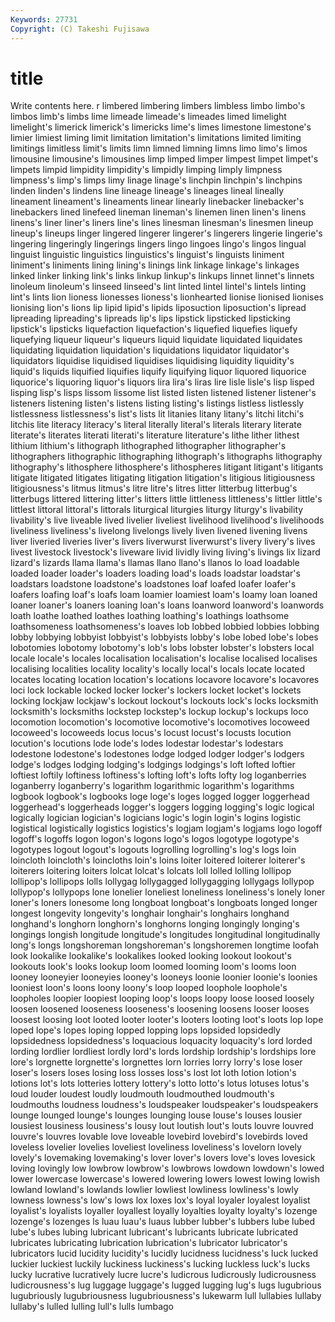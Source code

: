 ```yaml
---
Keywords: 27731 
Copyright: (C) Takeshi Fujisawa
---
```


# title

Write contents here.
r limbered limbering limbers limbless limbo limbo's limbos
limb's limbs lime limeade limeade's limeades limed limelight limelight's limerick
limerick's limericks lime's limes limestone limestone's limier limiest liming limit
limitation limitation's limitations limited limiting limitings limitless limit's limits limn
limned limning limns limo limo's limos limousine limousine's limousines limp
limped limper limpest limpet limpet's limpets limpid limpidity limpidity's limpidly
limping limply limpness limpness's limp's limps limy linage linage's linchpin
linchpin's linchpins linden linden's lindens line lineage lineage's lineages lineal
lineally lineament lineament's lineaments linear linearly linebacker linebacker's linebackers lined
linefeed lineman lineman's linemen linen linen's linens linens's liner liner's
liners line's lines linesman linesman's linesmen lineup lineup's lineups linger
lingered lingerer lingerer's lingerers lingerie lingerie's lingering lingeringly lingerings lingers
lingo lingoes lingo's lingos lingual linguist linguistic linguistics linguistics's linguist's
linguists liniment liniment's liniments lining lining's linings link linkage linkage's
linkages linked linker linking link's links linkup linkup's linkups linnet
linnet's linnets linoleum linoleum's linseed linseed's lint linted lintel lintel's
lintels linting lint's lints lion lioness lionesses lioness's lionhearted lionise
lionised lionises lionising lion's lions lip lipid lipid's lipids liposuction
liposuction's lipread lipreading lipreading's lipreads lip's lips lipstick lipsticked lipsticking
lipstick's lipsticks liquefaction liquefaction's liquefied liquefies liquefy liquefying liqueur liqueur's
liqueurs liquid liquidate liquidated liquidates liquidating liquidation liquidation's liquidations liquidator
liquidator's liquidators liquidise liquidised liquidises liquidising liquidity liquidity's liquid's liquids
liquified liquifies liquify liquifying liquor liquored liquorice liquorice's liquoring liquor's
liquors lira lira's liras lire lisle lisle's lisp lisped lisping
lisp's lisps lissom lissome list listed listen listened listener listener's
listeners listening listen's listens listing listing's listings listless listlessly listlessness
listlessness's list's lists lit litanies litany litany's litchi litchi's litchis
lite literacy literacy's literal literally literal's literals literary literate literate's
literates literati literati's literature literature's lithe lither lithest lithium lithium's
lithograph lithographed lithographer lithographer's lithographers lithographic lithographing lithograph's lithographs lithography
lithography's lithosphere lithosphere's lithospheres litigant litigant's litigants litigate litigated litigates
litigating litigation litigation's litigious litigiousness litigiousness's litmus litmus's litre litre's
litres litter litterbug litterbug's litterbugs littered littering litter's litters little
littleness littleness's littler little's littlest littoral littoral's littorals liturgical liturgies
liturgy liturgy's livability livability's live liveable lived livelier liveliest livelihood
livelihood's livelihoods liveliness liveliness's livelong livelongs lively liven livened livening
livens liver liveried liveries liver's livers liverwurst liverwurst's livery livery's
lives livest livestock livestock's liveware livid lividly living living's livings
lix lizard lizard's lizards llama llama's llamas llano llano's llanos
lo load loadable loaded loader loader's loaders loading load's loads
loadstar loadstar's loadstars loadstone loadstone's loadstones loaf loafed loafer loafer's
loafers loafing loaf's loafs loam loamier loamiest loam's loamy loan
loaned loaner loaner's loaners loaning loan's loans loanword loanword's loanwords
loath loathe loathed loathes loathing loathing's loathings loathsome loathsomeness loathsomeness's
loaves lob lobbed lobbied lobbies lobbing lobby lobbying lobbyist lobbyist's
lobbyists lobby's lobe lobed lobe's lobes lobotomies lobotomy lobotomy's lob's
lobs lobster lobster's lobsters local locale locale's locales localisation localisation's
localise localised localises localising localities locality locality's locally local's locals
locate located locates locating location location's locations locavore locavore's locavores
loci lock lockable locked locker locker's lockers locket locket's lockets
locking lockjaw lockjaw's lockout lockout's lockouts lock's locks locksmith locksmith's
locksmiths lockstep lockstep's lockup lockup's lockups loco locomotion locomotion's locomotive
locomotive's locomotives locoweed locoweed's locoweeds locus locus's locust locust's locusts
locution locution's locutions lode lode's lodes lodestar lodestar's lodestars lodestone
lodestone's lodestones lodge lodged lodger lodger's lodgers lodge's lodges lodging
lodging's lodgings lodgings's loft lofted loftier loftiest loftily loftiness loftiness's
lofting loft's lofts lofty log loganberries loganberry loganberry's logarithm logarithmic
logarithm's logarithms logbook logbook's logbooks loge loge's loges logged logger
loggerhead loggerhead's loggerheads logger's loggers logging logging's logic logical logically
logician logician's logicians logic's login login's logins logistic logistical logistically
logistics logistics's logjam logjam's logjams logo logoff logoff's logoffs logon
logon's logons logo's logos logotype logotype's logotypes logout logout's logouts
logrolling logrolling's log's logs loin loincloth loincloth's loincloths loin's loins
loiter loitered loiterer loiterer's loiterers loitering loiters lolcat lolcat's lolcats
loll lolled lolling lollipop lollipop's lollipops lolls lollygag lollygagged lollygagging
lollygags lollypop lollypop's lollypops lone lonelier loneliest loneliness loneliness's lonely
loner loner's loners lonesome long longboat longboat's longboats longed longer
longest longevity longevity's longhair longhair's longhairs longhand longhand's longhorn longhorn's
longhorns longing longingly longing's longings longish longitude longitude's longitudes longitudinal
longitudinally long's longs longshoreman longshoreman's longshoremen longtime loofah look lookalike
lookalike's lookalikes looked looking lookout lookout's lookouts look's looks lookup
loom loomed looming loom's looms loon looney looneyier looneyies looney's
looneys loonie loonier loonie's loonies looniest loon's loons loony loony's
loop looped loophole loophole's loopholes loopier loopiest looping loop's loops
loopy loose loosed loosely loosen loosened looseness looseness's loosening loosens
looser looses loosest loosing loot looted looter looter's looters looting
loot's loots lop lope loped lope's lopes loping lopped lopping
lops lopsided lopsidedly lopsidedness lopsidedness's loquacious loquacity loquacity's lord lorded
lording lordlier lordliest lordly lord's lords lordship lordship's lordships lore
lore's lorgnette lorgnette's lorgnettes lorn lorries lorry lorry's lose loser
loser's losers loses losing loss losses loss's lost lot loth
lotion lotion's lotions lot's lots lotteries lottery lottery's lotto lotto's
lotus lotuses lotus's loud louder loudest loudly loudmouth loudmouthed loudmouth's
loudmouths loudness loudness's loudspeaker loudspeaker's loudspeakers lounge lounged lounge's lounges
lounging louse louse's louses lousier lousiest lousiness lousiness's lousy lout
loutish lout's louts louvre louvred louvre's louvres lovable love loveable
lovebird lovebird's lovebirds loved loveless lovelier lovelies loveliest loveliness loveliness's
lovelorn lovely lovely's lovemaking lovemaking's lover lover's lovers love's loves
lovesick loving lovingly low lowbrow lowbrow's lowbrows lowdown lowdown's lowed
lower lowercase lowercase's lowered lowering lowers lowest lowing lowish lowland
lowland's lowlands lowlier lowliest lowliness lowliness's lowly lowness lowness's low's
lows lox loxes lox's loyal loyaler loyalest loyalist loyalist's loyalists
loyaller loyallest loyally loyalties loyalty loyalty's lozenge lozenge's lozenges ls
luau luau's luaus lubber lubber's lubbers lube lubed lube's lubes
lubing lubricant lubricant's lubricants lubricate lubricated lubricates lubricating lubrication lubrication's
lubricator lubricator's lubricators lucid lucidity lucidity's lucidly lucidness lucidness's luck
lucked luckier luckiest luckily luckiness luckiness's lucking luckless luck's lucks
lucky lucrative lucratively lucre lucre's ludicrous ludicrously ludicrousness ludicrousness's lug
luggage luggage's lugged lugging lug's lugs lugubrious lugubriously lugubriousness lugubriousness's
lukewarm lull lullabies lullaby lullaby's lulled lulling lull's lulls lumbago
